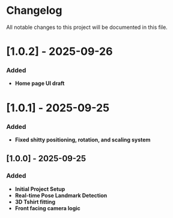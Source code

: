 # Changelog

All notable changes to this project will be documented in this file.

# [1.0.2] - 2025-09-26
### Added

-   **Home page UI draft**

# [1.0.1] - 2025-09-25
### Added

-   **Fixed shitty positioning, rotation, and scaling system**

## [1.0.0] - 2025-09-25
### Added

-   **Initial Project Setup**
-   **Real-time Pose Landmark Detection**
-   **3D Tshirt fitting**
-   **Front facing camera logic**
